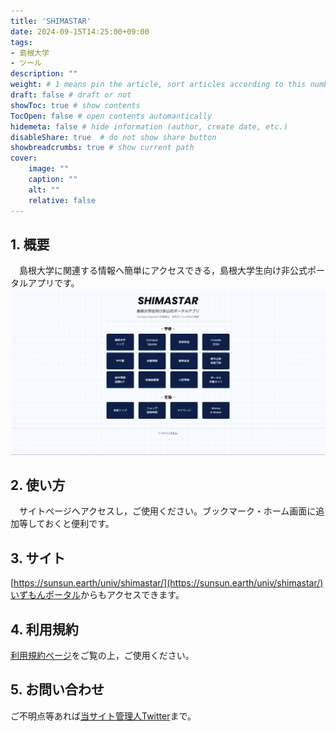 ```yaml
---
title: 'SHIMASTAR'
date: 2024-09-15T14:25:00+09:00
tags:
- 島根大学
- ツール
description: ""
weight: # 1 means pin the article, sort articles according to this number
draft: false # draft or not
showToc: true # show contents
TocOpen: false # open contents automantically
hidemeta: false # hide information (author, create date, etc.)
disableShare: true	# do not show share button
showbreadcrumbs: true # show current path
cover:
    image: ""
    caption: ""
    alt: ""
    relative: false
---
```


## 1. 概要
　島根大学に関連する情報へ簡単にアクセスできる，島根大学生向け非公式ポータルアプリです。
![](01.png)

## 2. 使い方
　サイトページへアクセスし，ご使用ください。ブックマーク・ホーム画面に追加等しておくと便利です。

## 3. サイト
[https://sunsun.earth/univ/shimastar/](https://sunsun.earth/univ/shimastar/)  
[いずもんポータル](https://sunsun.earth/)からもアクセスできます。

## 4. 利用規約
[利用規約ページ](../24091302/)をご覧の上，ご使用ください。  

## 5. お問い合わせ
ご不明点等あれば[当サイト管理人Twitter](https://x.com/s_kaziko)まで。
